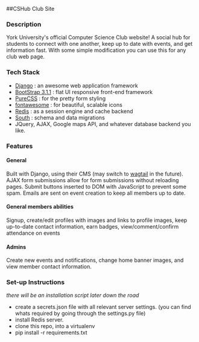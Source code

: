 ##CSHub Club Site

### Description
York University's official Computer Science Club website! A social hub for students to connect with one another, keep up to date with events, and get information fast. With some simple modification you can use this for any club web page.

### Tech Stack
* [Django](https://www.djangoproject.com/) : an awesome web application framework
* [BootStrap 3.1.1](http://getbootstrap.com/) : flat UI responsive front-end framework
* [PureCSS](http://purecss.io/) : for the pretty form styling
* [fontawesome](http://fortawesome.github.io/Font-Awesome/) : for beautiful, scalable icons
* [Redis](http://redis.io/) : as a session engine and cache backend
* [South]() : schema and data migrations
* JQuery, AJAX, Google maps API, and whatever database backend you like. 


### Features
#### General
Built with Django, using their CMS (may switch to [wagtail](http://wagtail.io/) in the future).
AJAX form submissions allow for form submissions without reloading pages. 
Submit buttons inserted to DOM with JavaScript to prevent some spam. 
Emails are sent on event creation to keep all members up to date. 


#### General members abilities
Signup, create/edit profiles with images and links to profile images, keep up-to-date contact information, earn badges, view/comment/confirm attendance on events

#### Admins
Create new events and notifications, change home banner images, and view member contact information.

### Set-up Instructions
*there will be an installation script later down the road*
* create a secrets.json file with all relevant server settings. (you can find whats required by going through the settings.py file)
* install Redis server.
* clone this repo, into a virtualenv
* pip install -r requirements.txt

  
